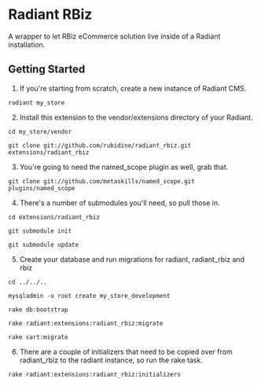 Radiant RBiz
============ 

A wrapper to let RBiz eCommerce solution live inside of a Radiant installation.

Getting Started
---------------

1. If you're starting from scratch, create a new instance of Radiant CMS.

`radiant my_store`

2. Install this extension to the vendor/extensions directory of your Radiant.

`cd my_store/vendor`

`git clone git://github.com/rubidine/radiant_rbiz.git extensions/radiant_rbiz`

3. You're going to need the named_scope plugin as well, grab that.

`git clone git://github.com/metaskills/named_scope.git plugins/named_scope`

4. There's a number of submodules you'll need, so pull those in.

`cd extensions/radiant_rbiz`

`git submodule init`

`git submodule update`

5. Create your database and run migrations for radiant, radiant_rbiz and rbiz

`cd ../../..`

`mysqladmin -u root create my_store_development`

`rake db:bootstrap`

`rake radiant:extensions:radiant_rbiz:migrate`

`rake cart:migrate`

6. There are a couple of initializers that need to be copied over from radiant_rbiz to the radiant instance, so run the rake task.

`rake radiant:extensions:radiant_rbiz:initializers`
